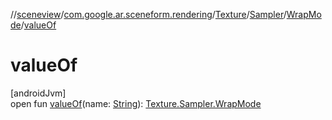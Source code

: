 //[sceneview](../../../../../index.md)/[com.google.ar.sceneform.rendering](../../../index.md)/[Texture](../../index.md)/[Sampler](../index.md)/[WrapMode](index.md)/[valueOf](value-of.md)

# valueOf

[androidJvm]\
open fun [valueOf](value-of.md)(name: [String](https://developer.android.com/reference/kotlin/java/lang/String.html)): [Texture.Sampler.WrapMode](index.md)
